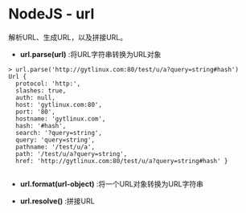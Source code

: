 # NodeJS - url

解析URL、生成URL，以及拼接URL。

* **url.parse(url)** :将URL字符串转换为URL对象

```
> url.parse('http://gytlinux.com:80/test/u/a?query=string#hash')
Url {
  protocol: 'http:',
  slashes: true,
  auth: null,
  host: 'gytlinux.com:80',
  port: '80',
  hostname: 'gytlinux.com',
  hash: '#hash',
  search: '?query=string',
  query: 'query=string',
  pathname: '/test/u/a',
  path: '/test/u/a?query=string',
  href: 'http://gytlinux.com:80/test/u/a?query=string#hash' }


```

* **url.format(url-object)** :将一个URL对象转换为URL字符串

* **url.resolve()** :拼接URL


